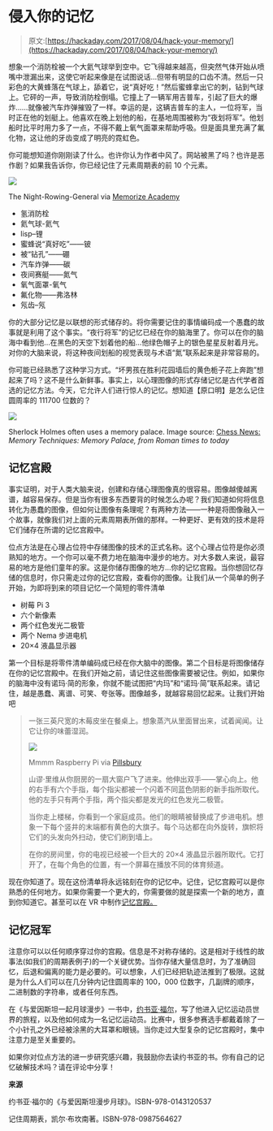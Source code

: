 # 侵入你的记忆

> 原文:[https://hackaday.com/2017/08/04/hack-your-memory/](https://hackaday.com/2017/08/04/hack-your-memory/)

想象一个消防栓被一个大氦气球举到空中。它飞得越来越高，但突然气体开始从喷嘴中泄漏出来，这使它听起来像是在试图说话…但带有明显的口齿不清。然后一只彩色的大黄蜂落在气球上，舔着它，说“真好吃！”然后蜜蜂拿出它的刺，钻到气球上。它砰的一声，导致消防栓倒塌。它撞上了一辆军用吉普车，引起了巨大的爆炸……就像被汽车炸弹摧毁了一样。幸运的是，这辆吉普车的主人，一位将军，当时正在他的划艇上。他喜欢在晚上划他的船，在基地周围被称为“夜划将军”。他划船时比平时用力多了一点，不得不戴上氧气面罩来帮助呼吸。但是面具里充满了氟化物，这让他的牙齿变成了明亮的霓虹色。

你可能想知道你刚刚读了什么。也许你认为作者中风了。网站被黑了吗？也许是恶作剧？如果我告诉你，你已经记住了元素周期表的前 10 个元素。

![](../Images/c22466807dc017401d15a769462b4e17.png)

The Night-Rowing-General via [Memorize Academy](https://www.youtube.com/watch?v=zhrt8u-QpXs)

*   氢消防栓
*   氦气球-氦气
*   lisp–锂
*   蜜蜂说“真好吃”——铍
*   被“钻孔”——硼
*   汽车炸弹——碳
*   夜间赛艇——氮气
*   氧气面罩-氧气
*   氟化物——弗洛林
*   氖齿–氖

你的大部分记忆是以联想的形式储存的。将你需要记住的事情编码成一个愚蠢的故事就是利用了这个事实。“夜行将军”的记忆已经在你的脑海里了。你可以在你的脑海中看到他…在黑色的天空下划着他的船…他绿色帽子上的银色星星反射着月光。对你的大脑来说，将这种夜间划船的视觉表现与术语“氮”联系起来是非常容易的。

你可能已经熟悉了这种学习方式。“坏男孩在胜利花园墙后的黄色栀子花上奔跑”想起来了吗？这不是什么新鲜事。事实上，以心理图像的形式存储记忆是古代学者首选的记忆方法。今天，它允许人们进行惊人的记忆。想知道【原口明】是怎么记住圆周率的 111700 位数的？

![](../Images/3529faf9c2335cd68cb7f2139533fec7.png)

Sherlock Holmes often uses a memory palace. Image source: [Chess News:](http://en.chessbase.com/post/memory-techniques-memory-palace-from-roman-times-to-today) *Memory Techniques: Memory Palace, from Roman times to today*

## 记忆宫殿

事实证明，对于人类大脑来说，创建和存储心理图像真的很容易。图像越傻越离谱，越容易保存。但是当你有很多东西要背的时候怎么办呢？我们知道如何将信息转化为愚蠢的图像，但如何让图像有条理呢？有两种方法——一种是将图像融入一个故事，就像我们对上面的元素周期表所做的那样。一种更好、更有效的技术是将它们储存在所谓的记忆宫殿中。

位点方法是在心理占位符中存储图像的技术的正式名称。这个心理占位符是你必须熟知的地方。一个你可以毫不费力地在脑海中漫步的地方。对大多数人来说，最容易的地方是他们童年的家。这是你储存图像的地方…你的记忆宫殿。当你想回忆存储的信息时，你只需走过你的记忆宫殿，查看你的图像。让我们从一个简单的例子开始，为即将到来的项目记忆一个简短的零件清单

*   树莓 Pi 3
*   六个新像素
*   两个红色发光二极管
*   两个 Nema 步进电机
*   20×4 液晶显示器

第一个目标是将零件清单编码成已经在你大脑中的图像。第二个目标是将图像储存在你的记忆宫殿中。在我们开始之前，请记住这些图像需要被记住。例如，如果你的脑海中没有诺玛·简的形象，你就不能试图把“内玛”和“诺玛·简”联系起来。请记住，越是愚蠢、离谱、可笑、夸张等。图像越多，就越容易回忆起来。让我们开始吧

> 一张三英尺宽的木莓皮坐在餐桌上。想象蒸汽从里面冒出来，试着闻闻。让它让你的味蕾湿润。
> 
> ![](../Images/b3be6780df716fbb914b5c4d49ffa2d2.png)
> 
> Mmmm Raspberry Pi via [Pillsbury](https://www.pillsbury.com/recipes/apple-raspberry-pie/de716f1f-f745-447f-b4c7-9e968aa1ad63)
> 
> 山谬·里维从你厨房的一扇大窗户飞了进来。他伸出双手——掌心向上。他的右手有六个手指，每个指尖都被一个闪着不同蓝色阴影的新手指所取代。他的左手只有两个手指，两个指尖都是发光的红色发光二极管。
> 
> 当你走上楼梯，你看到一个家庭成员。他们的眼睛被替换成了步进电机。想象一下每个竖井的末端都有黄色的大旗子。每个马达都在向外旋转，旗帜将它们的头发向外扫动，使它们刷到墙上。
> 
> 在你的房间里，你的电视已经被一个巨大的 20×4 液晶显示器所取代。它打开了，在每个角色的位置，有一个屏幕在播放不同的体育频道。

现在你知道了。现在这份清单将永远铭刻在你的记忆中。记住，记忆宫殿可以是你熟悉的任何地方。如果你需要一个更大的，你需要做的就是探索一个新的地方，直到你知道它。甚至可以在 VR 中制作[记忆宫殿。](https://linguisticator.com/macunx-vr/)

## 记忆冠军

注意你可以以任何顺序穿过你的宫殿。信息是不对称存储的。这是相对于线性的故事法(如我们的周期表例子)的一个关键优势。当你存储大量信息时，为了准确回忆，后退和偏离的能力是必要的。可以想象，人们已经把轨迹法推到了极限。这就是为什么人们可以在几分钟内记住圆周率的 100，000 位数字，几副牌的顺序，二进制数的字符串，或者任何东西。

在《与爱因斯坦一起月球漫步》一书中，[约书亚·福尔](为了记住这个名字，想象他戏弄你，然后分成四块)，写了他进入记忆运动员世界的旅程，以及他如何成为一名记忆运动员。比赛中，很多参赛选手都戴着除了一个小针孔之外已经被涂黑的大耳罩和眼镜。当你走过大型复杂的记忆宫殿时，集中注意力是至关重要的。

如果你对位点方法的进一步研究感兴趣，我鼓励你去读约书亚的书。你有自己的记忆破解技术吗？请在评论中分享！

**来源**

约书亚·福尔的《与爱因斯坦漫步月球》。ISBN-978-0143120537

记住周期表，凯尔·布坎南著。ISBN-978-0987564627